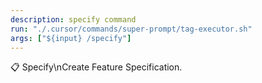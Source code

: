 ```yaml
---
description: specify command
run: "./.cursor/commands/super-prompt/tag-executor.sh"
args: ["${input} /specify"]
---
```


📋 Specify\nCreate Feature Specification.